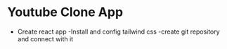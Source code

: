 
# Youtube Clone App

  - Create react app
  -Install and config tailwind css
  -create git repository and connect with it
